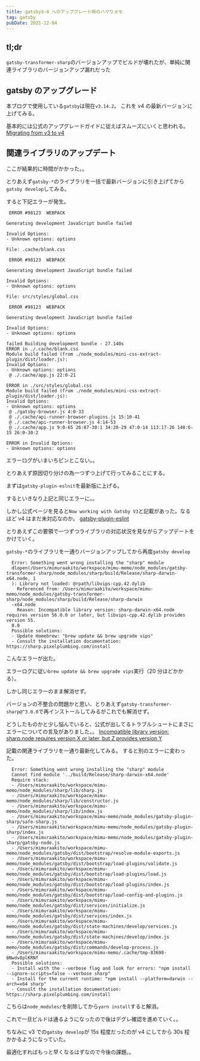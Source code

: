```yaml
---
title: gatsby3⇨4 へのアップグレード時のハマりメモ
tag: gatsby
pubDate: 2021-12-04
---
```


## tl;dr

`gatsby-transformer-sharp`のバージョンアップでビルドが壊れたが、単純に関連ライブラリのバージョンアップ漏れだった

## gatsby のアップグレード

本ブログで使用している`gatsby`は現在`v3.14.2`。
これを v4 の最新バージョンに上げてみる。

基本的には公式のアップグレードガイドに従えばスムーズにいくと思われる。
[Migrating from v3 to v4](https://www.gatsbyjs.com/docs/reference/release-notes/migrating-from-v3-to-v4/)

## 関連ライブラリのアップデート

ここが結果的に時間がかかった。。

とりあえず`gatsby-*`のライブラリを一括で最新バージョンに引き上げてから`gatsby develop`してみる。

すると下記エラーが発生。

```
 ERROR #98123  WEBPACK

Generating development JavaScript bundle failed

Invalid Options:
- Unknown options: options

File: .cache/blank.css

 ERROR #98123  WEBPACK

Generating development JavaScript bundle failed

Invalid Options:
- Unknown options: options

File: src/styles/global.css

 ERROR #98123  WEBPACK

Generating development JavaScript bundle failed

Invalid Options:
- Unknown options: options

failed Building development bundle - 27.140s
ERROR in ./.cache/blank.css
Module build failed (from ./node_modules/mini-css-extract-plugin/dist/loader.js):
Invalid Options:
- Unknown options: options
 @ ./.cache/app.js 22:0-21

ERROR in ./src/styles/global.css
Module build failed (from ./node_modules/mini-css-extract-plugin/dist/loader.js):
Invalid Options:
- Unknown options: options
 @ ./gatsby-browser.js 4:0-33
 @ ./.cache/api-runner-browser-plugins.js 15:10-41
 @ ./.cache/api-runner-browser.js 4:14-53
 @ ./.cache/app.js 9:0-65 26:87-30:1 34:20-29 47:0-14 113:17-26 140:6-15 26:0-30:2

ERROR in Invalid Options:
- Unknown options: options
```

エラーログがいまいちピンとこない。。

とりあえず原因切り分けの為一つずつ上げて行ってみることにする。

まずは`gatsby-plugin-eslnit`を最新版に上げる。

するといきなり上記と同じエラーに。。

しかし公式ページを見ると`Now working with Gatsby V3`と記載があった。なるほど v4 はまだ未対応なのか。
[gatsby-plugin-eslint](https://www.gatsbyjs.com/plugins/gatsby-plugin-eslint/?=gatsby-plugin-eslint)

とりあえずこの要領で一つずつライブラリの対応状況を見ながらアップデートをかけていく。

`gatsby-*`のライブラリを一通りバージョンアップしてから再度`gatsby develop`

```
  Error: Something went wrong installing the "sharp" module
  dlopen(/Users/mimuraakito/workspace/mimu-memo/node_modules/gatsby-transformer-sharp/node_modules/sharp/build/Release/sharp-darwin-x64.node, 1
  ): Library not loaded: @rpath/libvips-cpp.42.dylib
    Referenced from: /Users/mimuraakito/workspace/mimu-memo/node_modules/gatsby-transformer-sharp/node_modules/sharp/build/Release/sharp-darwin
  -x64.node
    Reason: Incompatible library version: sharp-darwin-x64.node requires version 56.0.0 or later, but libvips-cpp.42.dylib provides version 55.
  0.0
  Possible solutions:
  - Update Homebrew: "brew update && brew upgrade vips"
  - Consult the installation documentation: https://sharp.pixelplumbing.com/install
```

こんなエラーが出た。

エラーログに従い`brew update && brew upgrade vips`実行（20 分ほどかかる）。

しかし同じエラーのまま解消せず。

バージョンの不整合の問題かと思い、とりあえず`gatsby-transformer-sharp@^3.0.0`で再インストールしてみるがこれでも解消せず。

どうしたものかと少し悩んでいると、公式が出してるトラブルシュートにまさにエラーについての言及がありました。。
[Incompatible library version: sharp.node requires version X or later, but Z provides version Y](https://www.gatsbyjs.com/plugins/gatsby-transformer-sharp/?=gatsby-transformer#troubleshooting)

記載の関連ライブラリを一通り最新化してみる。
すると別のエラーに変わった。

```
  Error: Something went wrong installing the "sharp" module
  Cannot find module '../build/Release/sharp-darwin-x64.node'
  Require stack:
  - /Users/mimuraakito/workspace/mimu-memo/node_modules/sharp/lib/sharp.js
  - /Users/mimuraakito/workspace/mimu-memo/node_modules/sharp/lib/constructor.js
  - /Users/mimuraakito/workspace/mimu-memo/node_modules/sharp/lib/index.js
  - /Users/mimuraakito/workspace/mimu-memo/node_modules/gatsby-plugin-sharp/safe-sharp.js
  - /Users/mimuraakito/workspace/mimu-memo/node_modules/gatsby-plugin-sharp/index.js
  - /Users/mimuraakito/workspace/mimu-memo/node_modules/gatsby-plugin-sharp/gatsby-node.js
  - /Users/mimuraakito/workspace/mimu-memo/node_modules/gatsby/dist/bootstrap/resolve-module-exports.js
  - /Users/mimuraakito/workspace/mimu-memo/node_modules/gatsby/dist/bootstrap/load-plugins/validate.js
  - /Users/mimuraakito/workspace/mimu-memo/node_modules/gatsby/dist/bootstrap/load-plugins/load.js
  - /Users/mimuraakito/workspace/mimu-memo/node_modules/gatsby/dist/bootstrap/load-plugins/index.js
  - /Users/mimuraakito/workspace/mimu-memo/node_modules/gatsby/dist/bootstrap/load-config-and-plugins.js
  - /Users/mimuraakito/workspace/mimu-memo/node_modules/gatsby/dist/services/initialize.js
  - /Users/mimuraakito/workspace/mimu-memo/node_modules/gatsby/dist/services/index.js
  - /Users/mimuraakito/workspace/mimu-memo/node_modules/gatsby/dist/state-machines/develop/services.js
  - /Users/mimuraakito/workspace/mimu-memo/node_modules/gatsby/dist/state-machines/develop/index.js
  - /Users/mimuraakito/workspace/mimu-memo/node_modules/gatsby/dist/commands/develop-process.js
  - /Users/mimuraakito/workspace/mimu-memo/.cache/tmp-83698-8Nwdv8plKRNf
  Possible solutions:
  - Install with the --verbose flag and look for errors: "npm install --ignore-scripts=false --verbose sharp"
  - Install for the current runtime: "npm install --platform=darwin --arch=x64 sharp"
  - Consult the installation documentation: https://sharp.pixelplumbing.com/install
```

こちらは`node_modules/`を削除してから`yarn install`すると解消。

これで一旦ビルドは通るようになったので後はデグレ確認を進めていく。。

ちなみに v3 での`gatsby develop`が 15s 程度だったのが v4 にしてから 30s 程かかるようになっていた。

最適化すればもっと早くなるはずなので今後の課題。。
